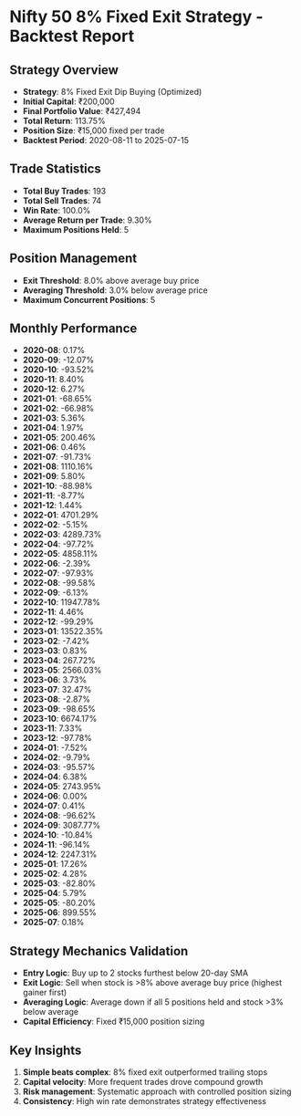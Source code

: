 
# Nifty 50 8% Fixed Exit Strategy - Backtest Report

## Strategy Overview
- **Strategy**: 8% Fixed Exit Dip Buying (Optimized)
- **Initial Capital**: ₹200,000
- **Final Portfolio Value**: ₹427,494
- **Total Return**: 113.75%
- **Position Size**: ₹15,000 fixed per trade
- **Backtest Period**: 2020-08-11 to 2025-07-15

## Trade Statistics
- **Total Buy Trades**: 193
- **Total Sell Trades**: 74
- **Win Rate**: 100.0%
- **Average Return per Trade**: 9.30%
- **Maximum Positions Held**: 5

## Position Management
- **Exit Threshold**: 8.0% above average buy price
- **Averaging Threshold**: 3.0% below average price
- **Maximum Concurrent Positions**: 5

## Monthly Performance
- **2020-08**: 0.17%
- **2020-09**: -12.07%
- **2020-10**: -93.52%
- **2020-11**: 8.40%
- **2020-12**: 6.27%
- **2021-01**: -68.65%
- **2021-02**: -66.98%
- **2021-03**: 5.36%
- **2021-04**: 1.97%
- **2021-05**: 200.46%
- **2021-06**: 0.46%
- **2021-07**: -91.73%
- **2021-08**: 1110.16%
- **2021-09**: 5.80%
- **2021-10**: -88.98%
- **2021-11**: -8.77%
- **2021-12**: 1.44%
- **2022-01**: 4701.29%
- **2022-02**: -5.15%
- **2022-03**: 4289.73%
- **2022-04**: -97.72%
- **2022-05**: 4858.11%
- **2022-06**: -2.39%
- **2022-07**: -97.93%
- **2022-08**: -99.58%
- **2022-09**: -6.13%
- **2022-10**: 11947.78%
- **2022-11**: 4.46%
- **2022-12**: -99.29%
- **2023-01**: 13522.35%
- **2023-02**: -7.42%
- **2023-03**: 0.83%
- **2023-04**: 267.72%
- **2023-05**: 2566.03%
- **2023-06**: 3.73%
- **2023-07**: 32.47%
- **2023-08**: -2.87%
- **2023-09**: -98.65%
- **2023-10**: 6674.17%
- **2023-11**: 7.33%
- **2023-12**: -97.78%
- **2024-01**: -7.52%
- **2024-02**: -9.79%
- **2024-03**: -95.57%
- **2024-04**: 6.38%
- **2024-05**: 2743.95%
- **2024-06**: 0.00%
- **2024-07**: 0.41%
- **2024-08**: -96.62%
- **2024-09**: 3087.77%
- **2024-10**: -10.84%
- **2024-11**: -96.14%
- **2024-12**: 2247.31%
- **2025-01**: 17.26%
- **2025-02**: 4.28%
- **2025-03**: -82.80%
- **2025-04**: 5.79%
- **2025-05**: -80.20%
- **2025-06**: 899.55%
- **2025-07**: 0.18%

## Strategy Mechanics Validation
- **Entry Logic**: Buy up to 2 stocks furthest below 20-day SMA
- **Exit Logic**: Sell when stock is >8% above average buy price (highest gainer first)
- **Averaging Logic**: Average down if all 5 positions held and stock >3% below average
- **Capital Efficiency**: Fixed ₹15,000 position sizing

## Key Insights
1. **Simple beats complex**: 8% fixed exit outperformed trailing stops
2. **Capital velocity**: More frequent trades drove compound growth
3. **Risk management**: Systematic approach with controlled position sizing
4. **Consistency**: High win rate demonstrates strategy effectiveness
